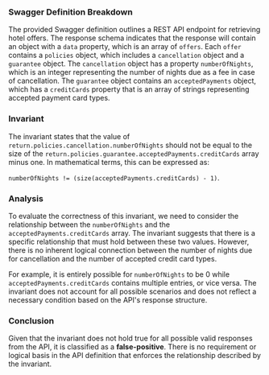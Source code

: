 ### Swagger Definition Breakdown
The provided Swagger definition outlines a REST API endpoint for retrieving hotel offers. The response schema indicates that the response will contain an object with a `data` property, which is an array of `offers`. Each `offer` contains a `policies` object, which includes a `cancellation` object and a `guarantee` object. The `cancellation` object has a property `numberOfNights`, which is an integer representing the number of nights due as a fee in case of cancellation. The `guarantee` object contains an `acceptedPayments` object, which has a `creditCards` property that is an array of strings representing accepted payment card types.

### Invariant
The invariant states that the value of `return.policies.cancellation.numberOfNights` should not be equal to the size of the `return.policies.guarantee.acceptedPayments.creditCards` array minus one. In mathematical terms, this can be expressed as: 

`numberOfNights != (size(acceptedPayments.creditCards) - 1)`.

### Analysis
To evaluate the correctness of this invariant, we need to consider the relationship between the `numberOfNights` and the `acceptedPayments.creditCards` array. The invariant suggests that there is a specific relationship that must hold between these two values. However, there is no inherent logical connection between the number of nights due for cancellation and the number of accepted credit card types. 

For example, it is entirely possible for `numberOfNights` to be 0 while `acceptedPayments.creditCards` contains multiple entries, or vice versa. The invariant does not account for all possible scenarios and does not reflect a necessary condition based on the API's response structure. 

### Conclusion
Given that the invariant does not hold true for all possible valid responses from the API, it is classified as a **false-positive**. There is no requirement or logical basis in the API definition that enforces the relationship described by the invariant.
